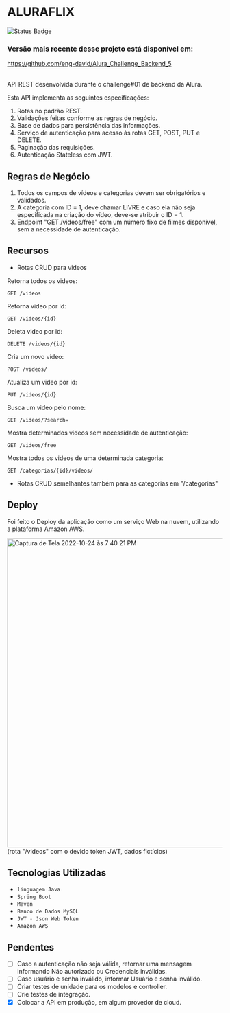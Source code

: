 # ALURAFLIX

![Status Badge](https://img.shields.io/badge/Status-Parado-red)

### Versão mais recente desse projeto está disponível em: 
https://github.com/eng-david/Alura_Challenge_Backend_5

<br>
API REST desenvolvida durante o challenge#01 de backend da Alura.

Esta API implementa as seguintes especificações:
1. Rotas no padrão REST.
2. Validações feitas conforme as regras de negócio.
3. Base de dados para persistência das informações.
4. Serviço de autenticação para acesso às rotas GET, POST, PUT e DELETE.
5. Paginação das requisições.
6. Autenticação Stateless com JWT.

## Regras de Negócio
1. Todos os campos de vídeos e categorias devem ser obrigatórios e validados.
2. A categoria com ID = 1, deve chamar LIVRE e caso ela não seja especificada na criação do vídeo, deve-se atribuir o ID = 1.
3. Endpoint "GET /videos/free" com um número fixo de filmes disponível, sem a necessidade de autenticação.

## Recursos
- Rotas CRUD para videos

Retorna todos os videos:
```
GET /videos
```

Retorna video por id:
```
GET /videos/{id}
```

Deleta video por id:
```
DELETE /videos/{id}
```

Cria um novo vídeo:
```
POST /videos/
```

Atualiza um video por id:
```
PUT /videos/{id}
```

Busca um video pelo nome:
```
GET /videos/?search=
```

Mostra determinados videos sem necessidade de autenticação:
```
GET /videos/free
```

Mostra todos os videos de uma determinada categoria:
```
GET /categorias/{id}/videos/
```

- Rotas CRUD semelhantes também para as categorias em "/categorias"

## Deploy
Foi feito o Deploy da aplicação como um serviço Web na nuvem, utilizando a plataforma Amazon AWS.

<img width="720" alt="Captura de Tela 2022-10-24 às 7 40 21 PM" src="https://user-images.githubusercontent.com/57844726/197643486-00a51c54-8963-41db-b43f-9a71b160ff4a.png"><br>
(rota "/videos" com o devido token JWT, dados fictícios)


## Tecnologias Utilizadas
- `linguagem Java`
- `Spring Boot`
- `Maven`
- `Banco de Dados MySQL`
- `JWT - Json Web Token`
- `Amazon AWS`

## Pendentes
- [ ] Caso a autenticação não seja válida, retornar uma mensagem informando Não autorizado ou Credenciais inválidas.
- [ ] Caso usuário e senha inválido, informar Usuário e senha inválido.
- [ ] Criar testes de unidade para os modelos e controller.
- [ ] Crie testes de integração.
- [x] Colocar a API em produção, em algum provedor de cloud.
